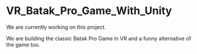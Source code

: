 # VR_Batak_Pro_Game_With_Unity

We are currently working on this project.

We are building the classic Batak Pro Game in VR and a funny alternative of the game too.
